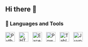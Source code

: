 ## Hi there 👋

### 🧰 Languages and Tools

<img align="left" alt="Python" width="30px" style="padding-right:10px;" src="https://cdn.jsdelivr.net/gh/devicons/devicon/icons/python/python-plain.svg" />
<img align="left" alt="HTML" width="30px" style="padding-right:10px;" src="https://cdn.jsdelivr.net/gh/devicons/devicon/icons/html5/html5-plain.svg" />
<img align="left" alt="Excel" width="30px" style="padding-right:10px;" src="https://img.icons8.com/?size=100&id=13654&format=png&color=000000" />
<img align="left" alt="PowerBI" width="30px" style="padding-right:10px;" src="https://img.icons8.com/?size=100&id=Ny0t2MYrJ70p&format=png&color=000000" />
<img align="left" alt="Tableau" width="30px" style="padding-right:10px;" src="https://img.icons8.com/?size=100&id=9Kvi1p1F0tUo&format=png&color=000000" />
<img align="left" alt="Juypter" width="30px" style="padding-right:10px;" src="https://www.vectorlogo.zone/logos/jupyter/jupyter-icon.svg" />

<!--
**Nick-Doan/Nick-Doan** is a ✨ _special_ ✨ repository because its `README.md` (this file) appears on your GitHub profile.

Here are some ideas to get you started:

- 🔭 I’m currently working on ...
- 🌱 I’m currently learning ...
- 👯 I’m looking to collaborate on ...
- 🤔 I’m looking for help with ...
- 💬 Ask me about ...
- 📫 How to reach me: ...
- 😄 Pronouns: ...
- ⚡ Fun fact: ...
-->
